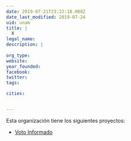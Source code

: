 ```yaml
---
date: 2019-07-21T23:22:18.000Z
date_last_modified: 2019-07-24
uid: unam
title: |
  X
legal_name: 
description: |
  
org_type: 
website: 
year_founded: 
facebook: 
twitter: 
tags:

cities: 


---
```


Esta organización tiene los siguientes proyectos:

- [Voto Informado](/proyectos/voto-informado-2018)
